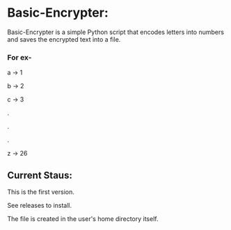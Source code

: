 # Basic-Encrypter:

Basic-Encrypter is a simple Python script that encodes letters into numbers and saves the encrypted text into a file. 

### For ex-

  a -> 1

  b -> 2

  c -> 3

  .

  .

  .

  z -> 26

## Current Staus: 

This is the first version. 

See releases to install.

The file is created in the user's home directory itself. 
